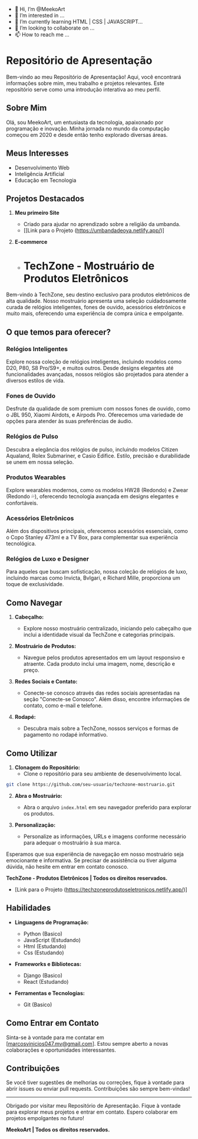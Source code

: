 - 👋 Hi, I’m @MeekoArt
- 👀 I’m interested in ...
- 🌱 I’m currently learning HTML | CSS | JAVASCRIPT...
- 💞️ I’m looking to collaborate on ...
- 📫 How to reach me ...

<!---
MeekoArt/MeekoArt is a ✨ special ✨ repository because its `README.md` (this file) appears on your GitHub profile.
You can click the Preview link to take a look at your changes.
--->
# Repositório de Apresentação

Bem-vindo ao meu Repositório de Apresentação! Aqui, você encontrará informações sobre mim, meu trabalho e projetos relevantes. Este repositório serve como uma introdução interativa ao meu perfil.

## Sobre Mim

Olá, sou MeekoArt, um entusiasta da tecnologia, apaixonado por programação e inovação. Minha jornada no mundo da computação começou em 2020 e desde então tenho explorado diversas áreas.

## Meus Interesses

- Desenvolvimento Web
- Inteligência Artificial
- Educação em Tecnologia


## Projetos Destacados

1. **Meu primeiro Site**
   - Criado para ajudar no aprendizado sobre a religião da umbanda.
   - [[Link para o Projeto (https://umbandadeoya.netlify.app/)]

2. **E-commerce**
   - # TechZone - Mostruário de Produtos Eletrônicos

Bem-vindo à TechZone, seu destino exclusivo para produtos eletrônicos de alta qualidade. Nosso mostruário apresenta uma seleção cuidadosamente curada de relógios inteligentes, fones de ouvido, acessórios eletrônicos e muito mais, oferecendo uma experiência de compra única e empolgante.

## O que temos para oferecer?

### Relógios Inteligentes
Explore nossa coleção de relógios inteligentes, incluindo modelos como D20, P80, S8 Pro/S9+, e muitos outros. Desde designs elegantes até funcionalidades avançadas, nossos relógios são projetados para atender a diversos estilos de vida.

### Fones de Ouvido
Desfrute da qualidade de som premium com nossos fones de ouvido, como o JBL 950, Xiaomi Airdots, e Airpods Pro. Oferecemos uma variedade de opções para atender às suas preferências de áudio.

### Relógios de Pulso
Descubra a elegância dos relógios de pulso, incluindo modelos Citizen Aqualand, Rolex Submariner, e Casio Edifice. Estilo, precisão e durabilidade se unem em nossa seleção.

### Produtos Wearables
Explore wearables modernos, como os modelos HW28 (Redondo) e Zwear (Redondo 💦), oferecendo tecnologia avançada em designs elegantes e confortáveis.

### Acessórios Eletrônicos
Além dos dispositivos principais, oferecemos acessórios essenciais, como o Copo Stanley 473ml e a TV Box, para complementar sua experiência tecnológica.

### Relógios de Luxo e Designer
Para aqueles que buscam sofisticação, nossa coleção de relógios de luxo, incluindo marcas como Invicta, Bvlgari, e Richard Mille, proporciona um toque de exclusividade.

## Como Navegar

1. **Cabeçalho:**
   - Explore nosso mostruário centralizado, iniciando pelo cabeçalho que inclui a identidade visual da TechZone e categorias principais.

2. **Mostruário de Produtos:**
   - Navegue pelos produtos apresentados em um layout responsivo e atraente. Cada produto inclui uma imagem, nome, descrição e preço.

3. **Redes Sociais e Contato:**
   - Conecte-se conosco através das redes sociais apresentadas na seção "Conecte-se Conosco". Além disso, encontre informações de contato, como e-mail e telefone.

4. **Rodapé:**
   - Descubra mais sobre a TechZone, nossos serviços e formas de pagamento no rodapé informativo.

## Como Utilizar

1. **Clonagem do Repositório:**
   - Clone o repositório para seu ambiente de desenvolvimento local.

```bash
git clone https://github.com/seu-usuario/techzone-mostruario.git
```

2. **Abra o Mostruário:**
   - Abra o arquivo `index.html` em seu navegador preferido para explorar os produtos.

3. **Personalização:**
   - Personalize as informações, URLs e imagens conforme necessário para adequar o mostruário à sua marca.

Esperamos que sua experiência de navegação em nosso mostruário seja emocionante e informativa. Se precisar de assistência ou tiver alguma dúvida, não hesite em entrar em contato conosco.

**TechZone - Produtos Eletrônicos | Todos os direitos reservados.**
   - [Link para o Projeto (https://techzoneprodutoseletronicos.netlify.app/)]

## Habilidades

- **Linguagens de Programação:**
  - Python (Basico)
  - JavaScript (Estudando)
  - Html (Estudando)
  - Css (Estudando)


- **Frameworks e Bibliotecas:**
  - Django (Basico)
  - React (Estudando)
  

- **Ferramentas e Tecnologias:**
  - Git (Basico)
  

## Como Entrar em Contato

Sinta-se à vontade para me contatar em [marcosvinicios047.mv@gmail.com]. Estou sempre aberto a novas colaborações e oportunidades interessantes.





## Contribuições

Se você tiver sugestões de melhorias ou correções, fique à vontade para abrir issues ou enviar pull requests. Contribuições são sempre bem-vindas!



---

Obrigado por visitar meu Repositório de Apresentação. Fique à vontade para explorar meus projetos e entrar em contato. Espero colaborar em projetos empolgantes no futuro!

**MeekoArt | Todos os direitos reservados.**
